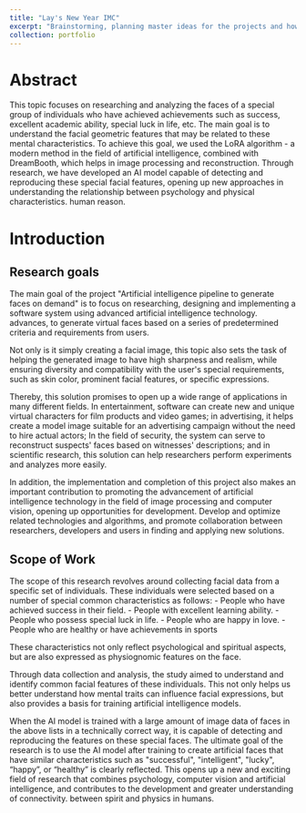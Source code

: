 ```yaml
---
title: "Lay's New Year IMC"
excerpt: "Brainstorming, planning master ideas for the projects and how AI could be applied in the advertising industry<br/><img src='/images/portfolio/Lay&apos;s Tet - Case Design.jpg'>"
collection: portfolio
---
```


# Abstract
This topic focuses on researching and analyzing the faces of a special group of individuals who have achieved achievements such as success, excellent academic ability, special luck in life, etc. The main goal is to understand the facial geometric features that may be related to these mental characteristics. To achieve this goal, we used the LoRA algorithm - a modern method in the field of artificial intelligence, combined with DreamBooth, which helps in image processing and reconstruction.
Through research, we have developed an AI model capable of detecting and reproducing these special facial features, opening up new approaches in understanding the relationship between psychology and physical characteristics. human reason.

# Introduction
## Research goals
The main goal of the project "Artificial intelligence pipeline to generate faces on demand" is to focus on researching, designing and implementing a software system using advanced artificial intelligence technology. advances, to generate virtual faces based on a series of predetermined criteria and requirements from users.

Not only is it simply creating a facial image, this topic also sets the task of helping the generated image to have high sharpness and realism, while ensuring diversity and compatibility with the user's special requirements, such as skin color, prominent facial features, or specific expressions.

Thereby, this solution promises to open up a wide range of applications in many different fields. In entertainment, software can create new and unique virtual characters for film products and video games; in advertising, it helps create a model image suitable for an advertising campaign without the need to hire actual actors; In the field of security, the system can serve to reconstruct suspects' faces based on witnesses' descriptions; and in scientific research, this solution can help researchers perform experiments and analyzes more easily.

In addition, the implementation and completion of this project also makes an important contribution to promoting the advancement of artificial intelligence technology in the field of image processing and computer vision, opening up opportunities for development. Develop and optimize related technologies and algorithms, and promote collaboration between researchers, developers and users in finding and applying new solutions.

## Scope of Work
The scope of this research revolves around collecting facial data from a specific set of individuals. These individuals were selected based on a number of special common characteristics as follows:
    - People who have achieved success in their field.
    - People with excellent learning ability.
    - People who possess special luck in life.
    - People who are happy in love.
    - People who are healthy or have achievements in sports

These characteristics not only reflect psychological and spiritual aspects, but are also expressed as physiognomic features on the face.

Through data collection and analysis, the study aimed to understand and identify common facial features of these individuals. This not only helps us better understand how mental traits can influence facial expressions, but also provides a basis for training artificial intelligence models.

When the AI model is trained with a large amount of image data of faces in the above lists in a technically correct way, it is capable of detecting and reproducing the features on these special faces. The ultimate goal of the research is to use the AI model after training to create artificial faces that have similar characteristics such as "successful", "intelligent", "lucky", “happy”, or “healthy” is clearly reflected. This opens up a new and exciting field of research that combines psychology, computer vision and artificial intelligence, and contributes to the development and greater understanding of connectivity. between spirit and physics in humans.